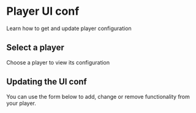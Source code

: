 <!--METADATA
{
  "icon": "columns",
  "sortOrder": 550,
  "tags": [
    "uiConf"
  ],
  "keywords": []
}
-->

# Player UI conf
Learn how to get and update player configuration

## Select a player
Choose a player to view its configuration

<!--APICALL
{
  "method": "get",
  "path": "/service/uiconf/action/get",
  "parameters": [
    {
      "name": "id",
      "dynamicEnum": {
        "path": "/service/uiconf/action/list",
        "method": "get",
        "array": "objects",
        "value": "id",
        "label": "name",
        "parameters": [
          {
            "name": "filter[objTypeEqual]",
            "value": 1
          }
        ]
      },
      "global": true
    }
  ]
}
-->

## Updating the UI conf
You can use the form below to add, change or remove functionality from your player.

<!--APICALL
{
  "method": "get",
  "path": "/service/uiconf/action/update",
  "parameters": [
    {
      "name": "id",
      "dynamicEnum": {
        "path": "/service/uiconf/action/list",
        "method": "get",
        "array": "objects",
        "value": "id",
        "label": "name",
        "parameters": [
          {
            "name": "filter[objTypeEqual]",
            "value": 1
          }
        ]
      },
      "global": true
    },
    {
      "name": "uiConf[config]",
      "x-inputType": "textarea",
      "dynamicValue": {
        "fromStep": 0,
        "value": "config"
      }
    }
  ]
}
-->